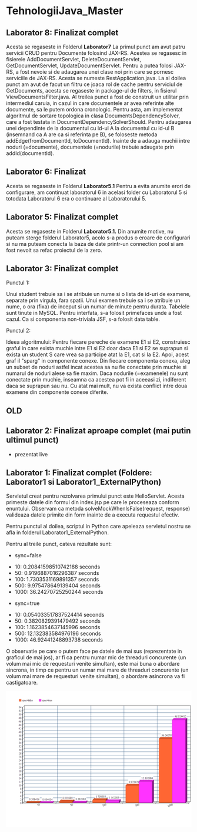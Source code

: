 # TehnologiiJava_Master

## Laborator 8: Finalizat complet

Acesta se regaseste in Folderul **Laborator7**
La primul punct am avut patru servicii CRUD pentru Documente folosind JAX-RS. Acestea se regasesc in fisierele AddDocumentServlet, DeleteDocumentServlet, GetDocumentServlet, UpdateDocumentServlet. Pentru a putea folosi JAX-RS, a fost nevoie si de adaugarea unei clase noi prin care se pornesc serviciile de JAX-RS. Acesta se numeste RestApplication.java.
La al doilea punct am avut de facut un filtru ce joaca rol de cache pentru serviciul de GetDocuments, acesta se regaseste in package-ul de filters, in fisierul ViewDocumentsFilter.java.
Al treilea punct a fost de construit un utilitar prin intermediul caruia, in cazul in care documentele ar avea referinte alte documente, sa le putem ordona cronologic. Pentru asta, am implementat algoritmul de sortare topologica in clasa DocumentsDependencySolver, care a fost testata in DocumentDependencySolverShould. Pentru adaugarea unei dependinte de la documentul cu id-ul A la documentul cu id-ul B (insemnand ca A are ca si referinta pe B), se foloseste metoda addEdge(fromDocumentId, toDocumentId). Inainte de a adauga muchii intre noduri (=documente), documentele (=nodurile) trebuie adaugate prin addId(documentId).

## Laborator 6: Finalizat
Acesta se regaseste in Folderul **Laborator5.1**
Pentru a evita anumite erori de configurare, am continuat laboratorul 6 in acelasi folder cu Laboratorul 5 si totodata Laboratorul 6 era o continuare al Laboratorului 5.

## Laborator 5: Finalizat complet

Acesta se regaseste in Folderul **Laborator5.1.**
Din anumite motive, nu puteam sterge folderul Laborator5, acolo s-a produs o eroare de configurari si nu ma puteam conecta la baza de date printr-un connection pool si am fost nevoit sa refac proiectul de la zero.

## Laborator 3: Finalizat complet

Punctul 1:

Unui student trebuie sa i se atribuie un nume si o lista de id-uri de examene, separate prin virgula, fara spatii.
Unui examen trebuie sa i se atribuie un nume, o ora (fixa) de inceput si un numar de minute pentru durata.
Tabelele sunt tinute in MySQL.
Pentru interfata, s-a folosit primefaces unde a fost cazul.
Ca si componenta non-triviala JSF, s-a folosit data table.

Punctul 2:

Ideea algoritmului: Pentru fiecare pereche de examene E1 si E2, construiesc graful in care exista muchie intre E1 si E2 doar daca E1 si E2 se suprapun si exista un student S care vrea sa participe atat la E1, cat si la E2.
Apoi, acest graf il "sparg" in componente conexe. Din fiecare componenta conexa, aleg un subset de noduri astfel incat acestea sa nu fie conectate prin muchie si numarul de noduri alese sa fie maxim. Daca nodurile (=examenele) nu sunt conectate prin muchie, inseamna ca acestea pot fi in aceeasi zi, indiferent daca se suprapun sau nu. Cu atat mai mult, nu va exista conflict intre doua examene din componente conexe diferite.

## OLD

## Laborator 2: Finalizat aproape complet (mai putin ultimul punct)
- prezentat live

## Laborator 1: Finalizat complet (Foldere: Laborator1 si Laborator1_ExternalPython)
Servletul creat pentru rezolvarea primului punct este HelloServlet.
Acesta primeste datele din formul din index.jsp pe care le proceseaza conform enuntului.
Observam ca metoda solveMockWhenIsFalse(request, response) valideaza datele primite din form inainte de a executa requestul efectiv.

Pentru punctul al doilea, scriptul in Python care apeleaza servletul nostru se afla in folderul Laborator1_ExternalPython.

Pentru al treile punct, cateva rezultate sunt:
* sync=false
- 10: 0.20841598510742188 seconds
- 50: 0.9196887016296387 seconds
- 100: 1.7303531169891357 seconds
- 500: 9.975478649139404 seconds
- 1000: 36.24270725250244 seconds

* sync=true
- 10: 0.054033517837524414 seconds
- 50: 0.3820829391479492 seconds
- 100: 1.1623854637145996 seconds
- 500: 12.132383584976196 seconds
- 1000: 46.92441248893738 seconds

O observatie pe care o putem face pe datele de mai sus (reprezentate in graficul de mai jos), ar fi ca pentru numar mic de threaduri concurente (un volum mai mic de requesturi venite simultan), este mai buna o abordare sincrona, in timp ce pentru un numar mai mare de threaduri concurente (un volum mai mare de requesturi venite simultan), o abordare asincrona va fi castigatoare.

![alt text](Laborator1_Punct3.png)
